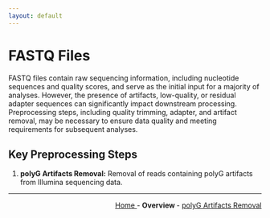 ```yaml
---
layout: default
---
```


# FASTQ Files

FASTQ files contain raw sequencing information, including nucleotide sequences and quality scores, and serve as the initial input for a majority of analyses. However, the presence of artifacts, low-quality, or residual adapter sequences can significantly impact downstream processing. Preprocessing steps, including quality trimming, adapter, and artifact removal, may be necessary to ensure data quality and meeting requirements for subsequent analyses.


## Key Preprocessing Steps

1. **polyG Artifacts Removal:** Removal of reads containing polyG artifacts from Illumina sequencing data.

---

<!-- This section relies on the html links generated by GitHub Pages 
and will not render correctly in Markdown -->
<div style="text-align: right">
    <a href="/"> Home </a> -
    <a> <b> Overview </b> </a> -
    <a href="1_polyG_Artifacts_Removal.html"> polyG Artifacts Removal </a>
</div>
